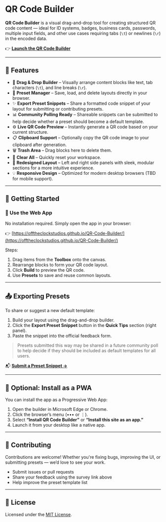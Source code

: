 # QR Code Builder

**QR Code Builder** is a visual drag-and-drop tool for creating structured QR code content — ideal for ID systems, badges, business cards, passwords, multiple input fields, and other use cases requiring tabs (`\t`) or newlines (`\r`) in the encoded data.

👉 [**Launch the QR Code Builder**](https://offtheclockstudios.github.io/QR-Code-Builder/)

---

## 🔧 Features

- 🧩 **Drag & Drop Builder** – Visually arrange content blocks like text, tab characters (`\t`), and line breaks (`\r`).
- 💾 **Preset Manager** – Save, load, and delete layouts directly in your browser.
- ✨ **Export Preset Snippets** – Share a formatted code snippet of your layout for submitting or contributing presets.
- 📊 **Community Polling Ready** – Shareable snippets can be submitted to help decide whether a preset should become a default template.
- ⚙️ **Live QR Code Preview** – Instantly generate a QR code based on your current structure.
- 📋 **Clipboard Support** – Optionally copy the QR code image to your clipboard after generation.
- 🗑️ **Trash Area** – Drag blocks here to delete them.
- 🧼 **Clear All** – Quickly reset your workspace.
- 🎨 **Redesigned Layout** – Left and right side panels with sleek, modular sections for a more intuitive experience.
- 💡 **Responsive Design** – Optimized for modern desktop browsers (TBD for mobile support).

---

## 🚀 Getting Started

### 🔗 Use the Web App

No installation required. Simply open the app in your browser:

👉 [https://offtheclockstudios.github.io/QR-Code-Builder/](https://offtheclockstudios.github.io/QR-Code-Builder/)

Steps:

1. Drag items from the **Toolbox** onto the canvas.
2. Rearrange blocks to form your QR code layout.
3. Click **Build** to preview the QR code.
4. Use **Presets** to save and reuse common layouts.

---

## 📤 Exporting Presets

To share or suggest a new default template:

1. Build your layout using the drag-and-drop builder.
2. Click the **Export Preset Snippet** button in the **Quick Tips** section (right panel).
3. Paste the snippet into the official feedback form.

> Presets submitted this way may be shared in a future community poll to help decide if they should be included as default templates for all users.

📬 **[Submit a Preset Snippet →](https://forms.office.com/r/BQ31NpaecJ)**

---

## 📲 Optional: Install as a PWA

You can install the app as a Progressive Web App:

1. Open the builder in Microsoft Edge or Chrome.
2. Click the browser’s menu (••• or ⋮).
3. Select **“Install QR Code Builder”** or **“Install this site as an app.”**
4. Launch it from your desktop like a native app.

---

## 🤝 Contributing

Contributions are welcome! Whether you're fixing bugs, improving the UI, or submitting presets — we’d love to see your work.

- Submit issues or pull requests
- Share your feedback using the survey link above
- Help improve the preset template list

---

## 📄 License

Licensed under the [MIT License](LICENSE).
